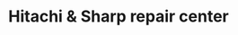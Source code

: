 ---
title: "Hitachi & Sharp repair center"
url: /karachi/hitachi-and-sharp-repair-center/
shop: electronics
---